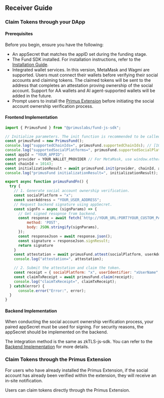 ## Receiver Guide

### Claim Tokens through your DApp

#### Prerequisites

Before you begin, ensure you have the following:

- An appSecret that matches the appID set during the funding stage. 
- The Fund SDK installed. For installation instructions, refer to the [Installation Guide](./install.md).
- Integrated wallet services. In this version, MetaMask and Wagmi are supported. Users must connect their wallets before verifying their social accounts and claiming tokens. The claimed tokens will be sent to the address that completes an attestation proving ownership of the social account. Support for AA wallets and AI agent-supported wallets will be added in the future.
- Prompt users to install the [Primus Extension](https://chromewebstore.google.com/detail/primus-prev-pado/oeiomhmbaapihbilkfkhmlajkeegnjhe?pli=1) before initiating the social account ownership verification process.

#### Frontend Implementation

```javascript
import { PrimusFund } from "@primuslabs/fund-js-sdk";

// Initialize parameters. The init function is recommended to be called when the page is initialized.
const primusFund = new PrimusFund();
console.log("supportedChainIds=", primusFund.supportedChainIds); // [10143]
console.log("supportedSocialPlatforms=", primusFund.supportedSocialPlatforms); // ['x', 'tiktok', 'google account']
const appId = "YOUR_APPID";
const provider = YOUR_WALLET_PROVIDER // For MetaMask, use window.ethereum; for Wagmi, use useAccount().connector.getProvider(). Other wallet types, such as AA wallets or AI agents, will be supported in the future.
const chainId = 10143;
const initializationResult = await primusFund.init(provider, chainId, appId);
console.log("primusFund initializationResult=", initializationResult);

export async function primusFundFn() {
  try {
    // 1. Generate social account ownership verification.
    const socialPlatform = "x";
    const userAddress = "YOUR_USER_ADDRESS";
    // Request backend signature using appSecret.
    const signFn = async (signParams) => {
      // Get signed resopnse from backend.
      const response = await fetch(`http://YOUR_URL:PORT?YOUR_CUSTOM_PARAMETER`, {
          method: 'POST',
          body: JSON.stringify(signParams),
      });
      const responseJson = await response.json();
      const signature = responseJson.signResult;
      return signature
    } 
    const attestation = await primusFund.attest(socialPlatform, userAddress, signFn);
    console.log("attestation=", attestation);

    // 2. Submit the attestation and claim the token.
    const receipt = { socialPlatform: "x", userIdentifier: "xUserName", attestation};
    const claimTxReceipt = await primusFund.claim(receipt);
    console.log("claimTxReceipt=", claimTxReceipt);
  } catch(error) {
      console.error("Error:", error);
  }
}
```

#### Backend Implementation

When conducting the social account ownership verification process, your paired appSecret must be used for signing. For security reasons, the appSecret should be implemented on the backend. 

The integration method is the same as zkTLS-js-sdk. You can refer to the [Backend Implementation](https://docs.primuslabs.xyz/data-verification/zk-tls-sdk/production#backend-implementation) for more details.


### Claim Tokens through the Primus Extension

For users who have already installed the Primus Extension, if the social account has already been verified within the extension, they will receive an in-site notification. 

Users can claim tokens directly through the Primus Extension.
